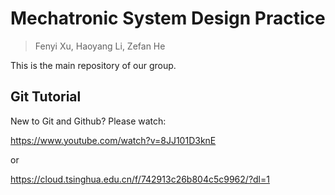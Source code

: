 # Mechatronic System Design Practice

> Fenyi Xu, Haoyang Li, Zefan He

This is the main repository of our group.

## Git Tutorial

New to Git and Github? Please watch:

https://www.youtube.com/watch?v=8JJ101D3knE

or

https://cloud.tsinghua.edu.cn/f/742913c26b804c5c9962/?dl=1
